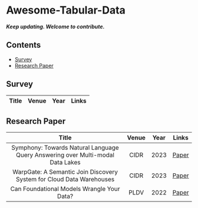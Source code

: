 # Awesome-Tabular-Data
_**Keep updating. Welcome to contribute.**_

## Contents
- [Survey](#survey)
- [Research Paper](#research_paper)

## <span id = "survey"> **Survey** </span>
| Title | Venue | Year |Links |
| :--------------------: | :-------------: | :-----: | :-------: |


## <span id = "research_paper"> **Research Paper** </span>
| Title | Venue | Year |Links |
| :--------------------: | :-------------: | :-----: | :-------: |
| Symphony: Towards Natural Language Query Answering over Multi-modal Data Lakes | CIDR | 2023 | [Paper](https://nantang.github.io/research/pubs/cidr2023.pdf) |
| WarpGate: A Semantic Join Discovery System for Cloud Data Warehouses | CIDR | 2023 | [Paper](https://www.cidrdb.org/cidr2023/papers/p75-cong.pdf) |
| Can Foundational Models Wrangle Your Data? | PLDV | 2022 | [Paper](https://www.vldb.org/pvldb/vol16/p738-narayan.pdf) |

